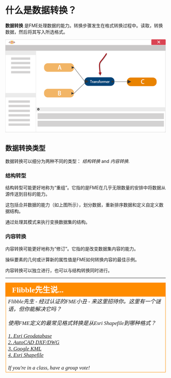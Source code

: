 # 什么是数据转换？
**数据转换** 是FME处理数据的能力。转换步骤发生在格式转换过程中。读取，转换数据，然后将其写入所选格式。

![](./Images/Img2.002.TransformationInFME.png)


## 数据转换类型
数据转换可以细分为两种不同的类型： *结构转换* and *内容转换*.


### 结构转型
结构转型可能更好地称为“重组”。它指的是FME在几乎无限数量的安排中将数据从源传送到目标的能力。

这包括合并数据的能力（如上图所示），划分数据，重新排序数据和定义自定义数据结构。

通过处理其模式来执行变换数据集的结构。

### 内容转换
内容转换可能更好地称为“修订”。它指的是改变数据集内容的能力。

操纵要素的几何或计算新的属性值是FME如何转换内容的最佳示例。

内容转换可以独立进行，也可以与结构转换同时进行。

---

<!--Person X Says Section-->

<table style="border-spacing: 0px">
<tr>
<td style="vertical-align:middle;background-color:darkorange;border: 2px solid darkorange">
<i class="fa fa-quote-left fa-lg fa-pull-left fa-fw" style="color:white;padding-right: 12px;vertical-align:text-top"></i>
<span style="color:white;font-size:x-large;font-weight: bold;font-family:serif">Flibble先生说...</span>
</td>
</tr>

<tr>
<td style="border: 1px solid darkorange">
<span style="font-family:serif; font-style:italic; font-size:larger">
Flibble先生 - 经过认证的FME小丑 - 来这里招待你。这里有一个谜语，但你能解决它吗？ 
<br><br>使用FME定义的最常见格式转换是从Esri Shapefile到哪种格式？ 
<br><br><a href="http://52.73.3.37/fmedatastreaming/Manual/QAResponse2017.fmw?chapter=2&question=1&answer=1&DestDataset_TEXTLINE=C%3A%5CFMEOutput%5CQAResponse.html">1. Esri Geodatabase</a>
<br><a href="http://52.73.3.37/fmedatastreaming/Manual/QAResponse2017.fmw?chapter=2&question=1&answer=2&DestDataset_TEXTLINE=C%3A%5CFMEOutput%5CQAResponse.html">2. AutoCAD DXF/DWG</a>
<br><a href="http://52.73.3.37/fmedatastreaming/Manual/QAResponse2017.fmw?chapter=2&question=1&answer=3&DestDataset_TEXTLINE=C%3A%5CFMEOutput%5CQAResponse.html">3. Google KML</a>
<br><a href="http://52.73.3.37/fmedatastreaming/Manual/QAResponse2017.fmw?chapter=2&question=1&answer=4&DestDataset_TEXTLINE=C%3A%5CFMEOutput%5CQAResponse.html">4. Esri Shapefile</a>
<br><br>If you're in a class, have a group vote!
</span>
</td>
</tr>
</table>
